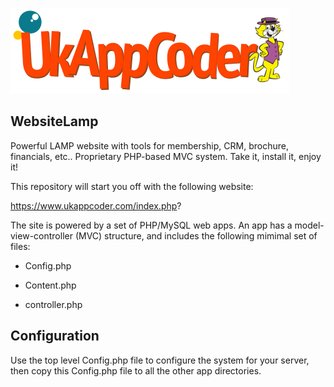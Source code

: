 ![Request_response_sequence_diagram](https://github.com/PaulGreer1/WebsiteLamp/blob/main/UKAPPCODER_002.png)

## WebsiteLamp

Powerful LAMP website with tools for membership, CRM, brochure, financials, etc.. Proprietary PHP-based MVC system. Take it, install it, enjoy it!

This repository will start you off with the following website:

https://www.ukappcoder.com/index.php?

The site is powered by a set of PHP/MySQL web apps. An app has a model-view-controller (MVC) structure, and includes the following mimimal set of files:

* Config.php

* Content.php

* controller.php

## Configuration

Use the top level Config.php file to configure the system for your server, then copy this Config.php file to all the other app directories.
